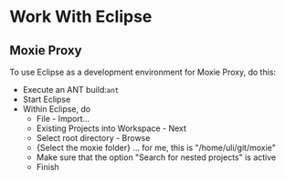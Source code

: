 # Work With Eclipse

## Moxie Proxy

To use Eclipse as a development environment for Moxie Proxy, do this:

* Execute an ANT build:`ant`
* Start Eclipse
* Within Eclipse, do
    * File - Import...
    * Existing Projects into Workspace - Next
    * Select root directory - Browse
    * {Select the moxie folder} ... for me, this is "/home/uli/git/moxie"
    * Make sure that the option "Search for nested projects" is active
    * Finish
